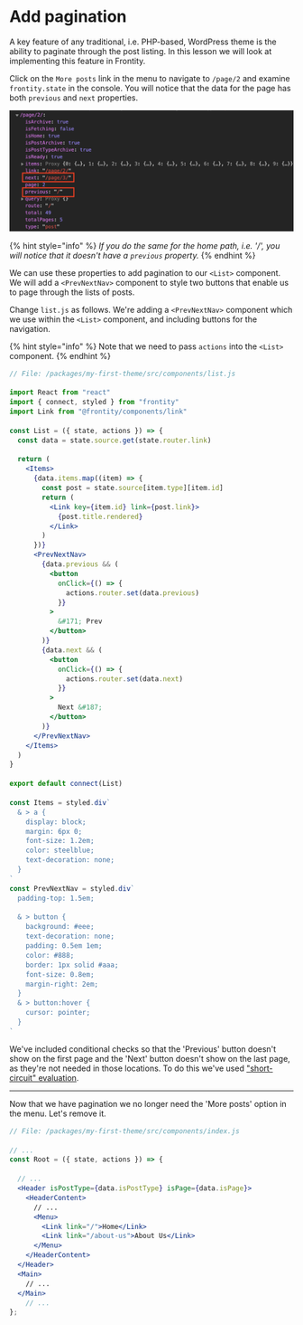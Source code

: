 # Add pagination

A key feature of any traditional, i.e. PHP-based, WordPress theme is the ability to paginate through the post listing. In this lesson we will look at implementing this feature in Frontity.

Click on the `More posts` link in the menu to navigate to `/page/2` and examine `frontity.state` in the console. You will notice that the data for the page has both `previous` and `next` properties.

<p>
  <img alt="Frontity in the console" src="../assets/part5img1.png" width="700">
</p>

{% hint style="info" %}
_If you do the same for the home path, i.e. '/', you will notice that it doesn't have a `previous` property._
{% endhint %}

We can use these properties to add pagination to our `<List>` component. We will add a `<PrevNextNav>` component to style two buttons that enable us to page through the lists of posts.

Change `list.js` as follows. We're adding a `<PrevNextNav>` component which we use within the `<List>` component, and including buttons for the navigation.

{% hint style="info" %}
Note that we need to pass `actions` into the `<List>` component.
{% endhint %}

```jsx
// File: /packages/my-first-theme/src/components/list.js

import React from "react"
import { connect, styled } from "frontity"
import Link from "@frontity/components/link"

const List = ({ state, actions }) => {
  const data = state.source.get(state.router.link)

  return (
    <Items>
      {data.items.map((item) => {
        const post = state.source[item.type][item.id]
        return (
          <Link key={item.id} link={post.link}>
            {post.title.rendered}
          </Link>
        )
      })}
      <PrevNextNav>
        {data.previous && (
          <button
            onClick={() => {
              actions.router.set(data.previous)
            }}
          >
            &#171; Prev
          </button>
        )}
        {data.next && (
          <button
            onClick={() => {
              actions.router.set(data.next)
            }}
          >
            Next &#187;
          </button>
        )}
      </PrevNextNav>
    </Items>
  )
}

export default connect(List)

const Items = styled.div`
  & > a {
    display: block;
    margin: 6px 0;
    font-size: 1.2em;
    color: steelblue;
    text-decoration: none;
  }
`
const PrevNextNav = styled.div`
  padding-top: 1.5em;

  & > button {
    background: #eee;
    text-decoration: none;
    padding: 0.5em 1em;
    color: #888;
    border: 1px solid #aaa;
    font-size: 0.8em;
    margin-right: 2em;
  }
  & > button:hover {
    cursor: pointer;
  }
`
```

We've included conditional checks so that the 'Previous' button doesn't show on the first page and the 'Next' button doesn't show on the last page, as they're not needed in those locations. To do this we've used ["short-circuit" evaluation](https://en.wikipedia.org/wiki/Short-circuit_evaluation).

---

Now that we have pagination we no longer need the 'More posts' option in the menu. Let's remove it.

```jsx
// File: /packages/my-first-theme/src/components/index.js

// ...
const Root = ({ state, actions }) => {

  // ...
  <Header isPostType={data.isPostType} isPage={data.isPage}>
    <HeaderContent>
      // ...
      <Menu>
        <Link link="/">Home</Link>
        <Link link="/about-us">About Us</Link>
      </Menu>
    </HeaderContent>
  </Header>
  <Main>
    // ...
  </Main>
    // ...
};
```
